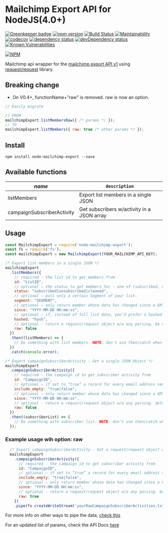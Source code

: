 # Mailchimp Export API for NodeJS(4.0+)

[![Greenkeeper badge](https://badges.greenkeeper.io/shierro/node-mailchimp-export.svg)](https://greenkeeper.io/)
[![npm version](https://badge.fury.io/js/node-mailchimp-export.svg)](https://badge.fury.io/js/node-mailchimp-export)
[![Build Status](https://travis-ci.org/shierro/node-mailchimp-export.svg?branch=master)](https://travis-ci.org/shierro/node-mailchimp-export)
[![Maintainability](https://api.codeclimate.com/v1/badges/f60e0883a1c98f548293/maintainability)](https://codeclimate.com/github/shierro/node-mailchimp-export/maintainability)
[![codecov](https://codecov.io/gh/shierro/node-mailchimp-export/branch/master/graph/badge.svg)](https://codecov.io/gh/shierro/node-mailchimp-export)
[![dependency status](https://david-dm.org/shierro/node-mailchimp-export/status.svg)](https://david-dm.org/shierro/node-mailchimp-export/status.svg)
[![devDependency status](https://david-dm.org/shierro/node-mailchimp-export/dev-status.svg)](https://david-dm.org/shierro/node-mailchimp-export/dev-status.svg)
[![Known Vulnerabilities](https://snyk.io/test/github/shierro/node-mailchimp-export/badge.svg)](https://snyk.io/test/github/shierro/node-mailchimp-export)

[![NPM](https://nodei.co/npm/node-mailchimp-export.png)](https://nodei.co/npm/node-mailchimp-export/)

Mailchimp api wrapper for the [mailchimp export API v1](https://developer.mailchimp.com/documentation/mailchimp/guides/how-to-use-the-export-api/) using [request/request](https://github.com/request/request) library.

## Breaking change
- On V0.4+, functionName+"raw" is removed. raw is now an option.


```javascript
// Easily migrate 

// FROM 
mailchimpExport.listMembersRaw({ /* params */ });
// TO
mailchimpExport.listMembers({ raw: true /* other params */ });
```



## Install
`npm install node-mailchimp-export --save`

## Available functions
*name* | `description` 
--- | ---
listMembers | Export list members in a single JSON
campaignSubscriberActivity | Get subscribers w/activity in a JSON array

## Usage
```javascript
const MailchimpExport = require('node-mailchimp-export');
const fs = require('fs');
const mailchimpExport = new MailchimpExport(YOUR_MAILCHIMP_API_KEY);

/* Export list members in a single JSON */
mailchimpExport
  .listMembers({
    // required - the list id to get members from
    id: "ListID",
    // optional – the status to get members for - one of (subscribed, unsubscribed, cleaned), defaults to subscribed
    status: "subscribed|unsubscribed|cleaned",
    // optional – pull only a certain Segment of your list.
    segment: "SEGMENT",
    // optional – only return member whose data has changed since a GMT timestamp – in YYYY-MM-DD HH:mm:ss format
    since: "YYYY-MM-DD HH:mm:ss",
    // optional – if, instead of full list data, you’d prefer a hashed list of email addresses, set this to the hashing algorithm you expect. Currently only “sha256” is supported.
    hashed: "hash",
    // optional - return a request/request object w/o any parsing. be careful when using, since it does not return a promise but a request/request object. default: false
    raw: false
  })
  .then((listMembers) => {
    // Do something with list members. NOTE: don't use then/catch when option:raw is true
  })
  .catch(console.error);

/* Export campaignSubscriberActivity - Get a single JSON Object */
mailchimpExport
  .campaignSubscriberActivity({
    // required - the campaign id to get subscriber activity from
    id: "CampaignID",
    // optional – if set to “true” a record for every email address sent to will be returned even if there is no activity data. defaults to “false”
    include_empty: "true|false",
    // optional – only return member whose data has changed since a GMT timestamp – in YYYY-MM-DD HH:mm:ss format
    since: "YYYY-MM-DD HH:mm:ss",
    // optional - return a request/request object w/o any parsing. default: false
    raw: false
  })
  .then((subscriberList) => {
    // Do something with subscriber list. NOTE: don't use then/catch when option:raw is true
  });
```

### Example usage wih option: raw

```javascript
  /* Export campaignSubscriberActivity - Get a request/request object w/ option [raw=true] */
  mailchimpExport
    .campaignSubscriberActivity({
      // required - the campaign id to get subscriber activity from
      id: "CampaignID",
      // optional – if set to “true” a record for every email address sent to will be returned even if there is no activity data. defaults to “false”
      include_empty: "true|false",
      // optional – only return member whose data has changed since a GMT timestamp – in YYYY-MM-DD HH:mm:ss format
      since: "YYYY-MM-DD HH:mm:ss",
      // optional - return a request/request object w/o any parsing. be careful when using, since it does not return a promise but a request/request object. defaults to “false”
      raw: true
    })
    .pipe(fs.createWriteStream('yourRawCampaignSubscriberActivities.txt'));
```

For more info on other ways to pipe the data, [check this](https://github.com/request/request#streaming)

For an updated list of params, check the API Docs [here](http://developer.mailchimp.com/documentation/mailchimp/guides/how-to-use-the-export-api/#list-export)
